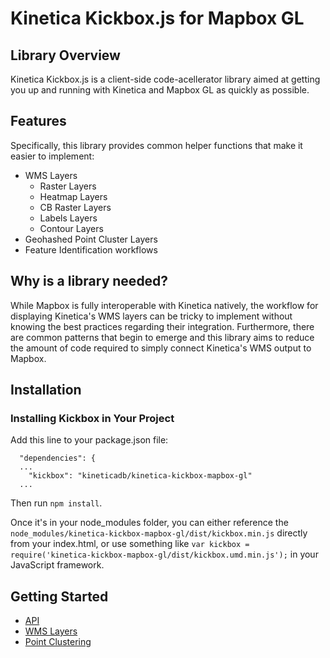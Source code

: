 # Kinetica Kickbox.js for Mapbox GL

## Library Overview
Kinetica Kickbox.js is a client-side code-acellerator library aimed at getting you up and running with Kinetica and Mapbox GL as quickly as possible.

## Features

Specifically, this library provides common helper functions that make it easier to implement:

- WMS Layers
    - Raster Layers
    - Heatmap Layers
    - CB Raster Layers
    - Labels Layers
    - Contour Layers
- Geohashed Point Cluster Layers
- Feature Identification workflows

## Why is a library needed?

While Mapbox is fully interoperable with Kinetica natively, the workflow for displaying Kinetica's WMS layers can be tricky to implement without knowing the best practices regarding their integration. Furthermore, there are common patterns that begin to emerge and this library aims to reduce the amount of code required to simply connect Kinetica's WMS output to Mapbox.

## Installation

### Installing Kickbox in Your Project

Add this line to your package.json file:

```
  "dependencies": {
  ...
    "kickbox": "kineticadb/kinetica-kickbox-mapbox-gl"
  ...
```

Then run `npm install`.

Once it's in your node_modules folder, you can either reference the `node_modules/kinetica-kickbox-mapbox-gl/dist/kickbox.min.js` directly from your index.html, or use something like `var kickbox = require('kinetica-kickbox-mapbox-gl/dist/kickbox.umd.min.js');` in your JavaScript framework.

## Getting Started

- [API](./docs/api.md)
- [WMS Layers](./docs/wms.md)
- [Point Clustering](./docs/point-clustering.md)

